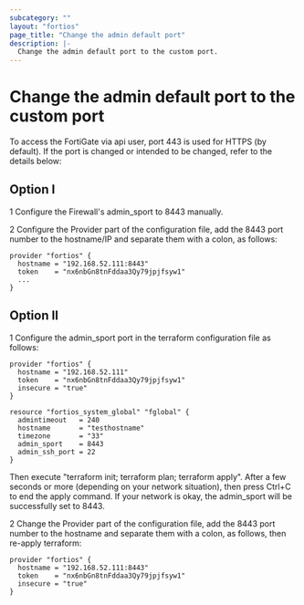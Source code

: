 ```yaml
---
subcategory: ""
layout: "fortios"
page_title: "Change the admin default port"
description: |-
  Change the admin default port to the custom port.
---
```


# Change the admin default port to the custom port


To access the FortiGate via api user, port 443 is used for HTTPS (by default). If the port is changed or intended to be changed, refer to the details below:

## Option I
1 Configure the Firewall's admin_sport to 8443 manually.

2 Configure the Provider part of the configuration file, add the 8443 port number to the hostname/IP and separate them with a colon, as follows:

```hcl
provider "fortios" {
  hostname = "192.168.52.111:8443"
  token    = "nx6nbGn8tnFddaa3Qy79jpjfsyw1"
  ...
}
```


## Option II
1 Configure the admin_sport port in the terraform configuration file as follows:

```hcl
provider "fortios" {
  hostname = "192.168.52.111"
  token    = "nx6nbGn8tnFddaa3Qy79jpjfsyw1"
  insecure = "true"
}

resource "fortios_system_global" "fglobal" {
  admintimeout   = 240
  hostname       = "testhostname"
  timezone       = "33"
  admin_sport    = 8443
  admin_ssh_port = 22
}
```

Then execute "terraform init; terraform plan; terraform apply". After a few seconds or more (depending on your network situation), then press Ctrl+C to end the apply command. If your network is okay, the admin_sport will be successfully set to 8443.

2 Change the Provider part of the configuration file, add the 8443 port number to the hostname and separate them with a colon, as follows, then re-apply terraform:

```hcl
provider "fortios" {
  hostname = "192.168.52.111:8443"
  token    = "nx6nbGn8tnFddaa3Qy79jpjfsyw1"
  insecure = "true"
}
```
